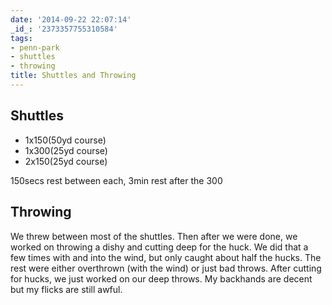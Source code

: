 ```yaml
---
date: '2014-09-22 22:07:14'
_id_: '2373357755310584'
tags:
- penn-park
- shuttles
- throwing
title: Shuttles and Throwing
---
```


## Shuttles

- 1x150(50yd course)
- 1x300(25yd course)
- 2x150(25yd course)

150secs rest between each, 3min rest after the 300

## Throwing

We threw between most of the shuttles. Then after we were done, we worked on throwing a dishy and cutting deep for the huck. We did that a few times with and into the wind, but only caught about half the hucks. The rest were either overthrown (with the wind) or just bad throws. After cutting for hucks, we just worked on our deep throws. My backhands are decent but my flicks are still awful.
